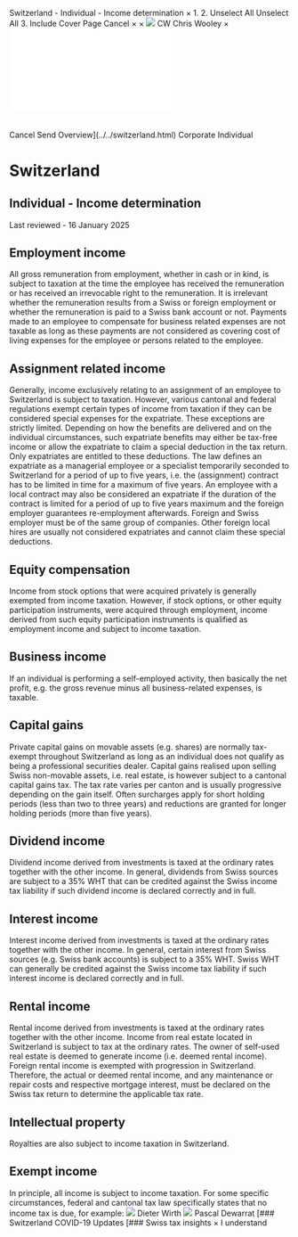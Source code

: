 Switzerland - Individual - Income determination
×
1.
2.
Unselect All
Unselect All
3.
Include Cover Page
Cancel
×
×
![](../../-/media/world-wide-tax-summaries/attachments/global---chris-wooley.ashx%3Frev=ac5e5f3223b34096b1afc2a6009c7320&revision=ac5e5f32-23b3-4096-b1af-c2a6009c7320&hash=859B7ADC84DC2CBEC9760E9E6EE7DE6D0A8BFCDF)
CW
Chris Wooley
×
![](income-determination.html)
######
Cancel
Send
Overview](../../switzerland.html)
Corporate
Individual
# Switzerland
## Individual - Income determination
Last reviewed - 16 January 2025
## Employment income
All gross remuneration from employment, whether in cash or in kind, is subject to taxation at the time the employee has received the remuneration or has received an irrevocable right to the remuneration. It is irrelevant whether the remuneration results from a Swiss or foreign employment or whether the remuneration is paid to a Swiss bank account or not.
Payments made to an employee to compensate for business related expenses are not taxable as long as these payments are not considered as covering cost of living expenses for the employee or persons related to the employee.
## Assignment related income
Generally, income exclusively relating to an assignment of an employee to Switzerland is subject to taxation. However, various cantonal and federal regulations exempt certain types of income from taxation if they can be considered special expenses for the expatriate. These exceptions are strictly limited. Depending on how the benefits are delivered and on the individual circumstances, such expatriate benefits may either be tax-free income or allow the expatriate to claim a special deduction in the tax return.
Only expatriates are entitled to these deductions. The law defines an expatriate as a managerial employee or a specialist temporarily seconded to Switzerland for a period of up to five years, i.e. the (assignment) contract has to be limited in time for a maximum of five years. An employee with a local contract may also be considered an expatriate if the duration of the contract is limited for a period of up to five years maximum and the foreign employer guarantees re-employment afterwards. Foreign and Swiss employer must be of the same group of companies. Other foreign local hires are usually not considered expatriates and cannot claim these special deductions.
## Equity compensation
Income from stock options that were acquired privately is generally exempted from income taxation. However, if stock options, or other equity participation instruments, were acquired through employment, income derived from such equity participation instruments is qualified as employment income and subject to income taxation.
## Business income
If an individual is performing a self-employed activity, then basically the net profit, e.g. the gross revenue minus all business-related expenses, is taxable.
## Capital gains
Private capital gains on movable assets (e.g. shares) are normally tax-exempt throughout Switzerland as long as an individual does not qualify as being a professional securities dealer.
Capital gains realised upon selling Swiss non-movable assets, i.e. real estate, is however subject to a cantonal capital gains tax. The tax rate varies per canton and is usually progressive depending on the gain itself. Often surcharges apply for short holding periods (less than two to three years) and reductions are granted for longer holding periods (more than five years).
## Dividend income
Dividend income derived from investments is taxed at the ordinary rates together with the other income. In general, dividends from Swiss sources are subject to a 35% WHT that can be credited against the Swiss income tax liability if such dividend income is declared correctly and in full.
## Interest income
Interest income derived from investments is taxed at the ordinary rates together with the other income. In general, certain interest from Swiss sources (e.g. Swiss bank accounts) is subject to a 35% WHT. Swiss WHT can generally be credited against the Swiss income tax liability if such interest income is declared correctly and in full.
## Rental income
Rental income derived from investments is taxed at the ordinary rates together with the other income.
Income from real estate located in Switzerland is subject to tax at the ordinary rates. The owner of self-used real estate is deemed to generate income (i.e. deemed rental income). Foreign rental income is exempted with progression in Switzerland. Therefore, the actual or deemed rental income, and any maintenance or repair costs and respective mortgage interest, must be declared on the Swiss tax return to determine the applicable tax rate.
## Intellectual property
Royalties are also subject to income taxation in Switzerland.
## Exempt income
In principle, all income is subject to income taxation. For some specific circumstances, federal and cantonal tax law specifically states that no income tax is due, for example:
![](../../-/media/world-wide-tax-summaries/attachments/switzerland---wirth_dieter.ashx%3Frev=51f5bff1f5894eb5899d77de10e18ecc&revision=51f5bff1-f589-4eb5-899d-77de10e18ecc&hash=9B0691F7E7F2EF687147E05E910DF68ED43823D8)
Dieter Wirth
![](../../-/media/world-wide-tax-summaries/switzerlandpascal-dewarratswitzerland--pascal-dewarratjpg20220516103138649.ashx%3Frev=e0bb66564ee641cb8d85e649f736d1f2&revision=e0bb6656-4ee6-41cb-8d85-e649f736d1f2&hash=70FF7C699A165872C1950820A34845EFD383DF1B)
Pascal Dewarrat
[### Switzerland COVID-19 Updates
[### Swiss tax insights
×
I understand